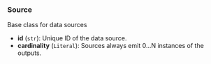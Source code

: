 ### Source

Base class for data sources

- **id** (`str`): Unique ID of the data source.
- **cardinality** (`Literal`): Sources always emit 0...N instances of the outputs.
